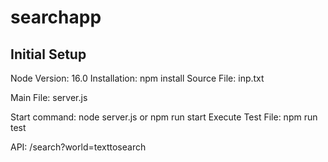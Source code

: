 # searchapp

## Initial Setup
Node Version: 16.0
Installation: npm install
Source File: inp.txt

Main File: server.js

Start command: node server.js or npm run start
Execute Test File: npm run test

API: /search?world=texttosearch
